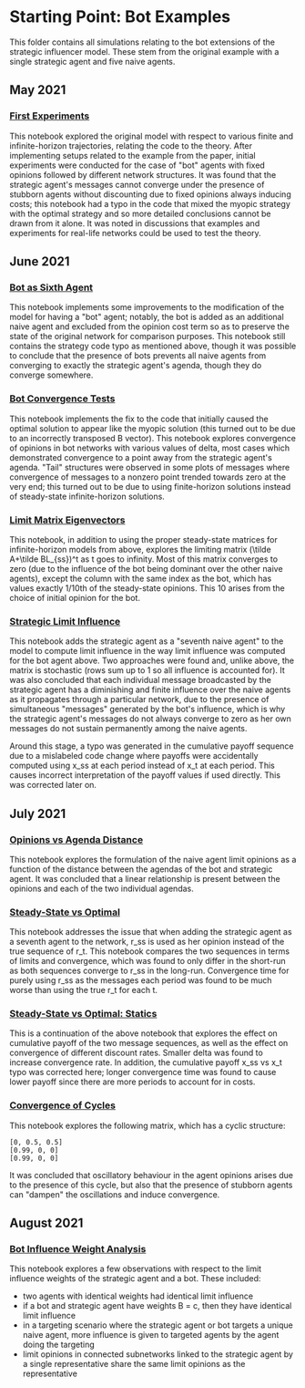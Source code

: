 # Starting Point: Bot Examples

This folder contains all simulations relating to the bot extensions of the strategic influencer model. These stem from the original example with a single strategic agent and five naive agents.

## May 2021

### [First Experiments](https://github.com/jbrightuniverse/strategic_influencer_of_naive_agents/blob/main/bots/first_experiments.pdf)
This notebook explored the original model with respect to various finite and infinite-horizon trajectories, relating the code to the theory. After implementing setups related to the example from the paper, initial experiments were conducted for the case of "bot" agents with fixed opinions followed by different network structures. It was found that the strategic agent's messages cannot converge under the presence of stubborn agents without discounting due to fixed opinions always inducing costs; this notebook had a typo in the code that mixed the myopic strategy with the optimal strategy and so more detailed conclusions cannot be drawn from it alone. It was noted in discussions that examples and experiments for real-life networks could be used to test the theory.

## June 2021

### [Bot as Sixth Agent](https://github.com/jbrightuniverse/strategic_influencer_of_naive_agents/blob/main/bots/bot_as_sixth_agent.pdf)
This notebook implements some improvements to the modification of the model for having a "bot" agent; notably, the bot is added as an additional naive agent and excluded from the opinion cost term so as to preserve the state of the original network for comparison purposes. This notebook still contains the strategy code typo as mentioned above, though it was possible to conclude that the presence of bots prevents all naive agents from converging to exactly the strategic agent's agenda, though they do converge somewhere.

### [Bot Convergence Tests](https://github.com/jbrightuniverse/strategic_influencer_of_naive_agents/blob/main/bots/bot_convergence_tests.pdf)
This notebook implements the fix to the code that initially caused the optimal solution to appear like the myopic solution (this turned out to be due to an incorrectly transposed B vector). This notebook explores convergence of opinions in bot networks with various values of delta, most cases which demonstrated convergence to a point away from the strategic agent's agenda. "Tail" structures were observed in some plots of messages where convergence of messages to a nonzero point trended towards zero at the very end; this turned out to be due to using finite-horizon solutions instead of steady-state infinite-horizon solutions.

### [Limit Matrix Eigenvectors](https://github.com/jbrightuniverse/strategic_influencer_of_naive_agents/blob/main/bots/limit_matrix_eigenvectors.pdf)
This notebook, in addition to using the proper steady-state matrices for infinite-horizon models from above, explores the limiting matrix (\tilde A+\tilde BL_{ss})^t as t goes to infinity. Most of this matrix converges to zero (due to the influence of the bot being dominant over the other naive agents), except the column with the same index as the bot, which has values exactly 1/10th of the steady-state opinions. This 10 arises from the choice of initial opinion for the bot.

### [Strategic Limit Influence](https://github.com/jbrightuniverse/strategic_influencer_of_naive_agents/blob/main/bots/strategic_limit_influence.pdf)
This notebook adds the strategic agent as a "seventh naive agent" to the model to compute limit influence in the way limit influence was computed for the bot agent above. Two approaches were found and, unlike above, the matrix is stochastic (rows sum up to 1 so all influence is accounted for). It was also concluded that each individual message broadcasted by the strategic agent has a diminishing and finite influence over the naive agents as it propagates through a particular network, due to the presence of simultaneous "messages" generated by the bot's influence, which is why the strategic agent's messages do not always converge to zero as her own messages do not sustain permanently among the naive agents.

Around this stage, a typo was generated in the cumulative payoff sequence due to a mislabeled code change where payoffs were accidentally computed using x_ss at each period instead of x_t at each period. This causes incorrect interpretation of the payoff values if used directly. This was corrected later on.

## July 2021

### [Opinions vs Agenda Distance](https://github.com/jbrightuniverse/strategic_influencer_of_naive_agents/blob/main/bots/opinions_vs_agenda_distance.pdf)
This notebook explores the formulation of the naive agent limit opinions as a function of the distance between the agendas of the bot and strategic agent. It was concluded that a linear relationship is present between the opinions and each of the two individual agendas.

### [Steady-State vs Optimal](https://github.com/jbrightuniverse/strategic_influencer_of_naive_agents/blob/main/bots/steady_state_vs_optimal.pdf)
This notebook addresses the issue that when adding the strategic agent as a seventh agent to the network, r_ss is used as her opinion instead of the true sequence of r_t. This notebook compares the two sequences in terms of limits and convergence, which was found to only differ in the short-run as both sequences converge to r_ss in the long-run. Convergence time for purely using r_ss as the messages each period was found to be much worse than using the true r_t for each t.

### [Steady-State vs Optimal: Statics](https://github.com/jbrightuniverse/strategic_influencer_of_naive_agents/blob/main/bots/steady_state_vs_optimal_statics.pdf)
This is a continuation of the above notebook that explores the effect on cumulative payoff of the two message sequences, as well as the effect on convergence of different discount rates. Smaller delta was found to increase convergence rate. In addition, the cumulative payoff x_ss vs x_t typo was corrected here; longer convergence time was found to cause lower payoff since there are more periods to account for in costs.

### [Convergence of Cycles](https://github.com/jbrightuniverse/strategic_influencer_of_naive_agents/blob/main/bots/convergence_of_cycles.pdf)
This notebook explores the following matrix, which has a cyclic structure:
```
[0, 0.5, 0.5]
[0.99, 0, 0]
[0.99, 0, 0]
```
It was concluded that oscillatory behaviour in the agent opinions arises due to the presence of this cycle, but also that the presence of stubborn agents can "dampen" the oscillations and induce convergence.

## August 2021

### [Bot Influence Weight Analysis](https://github.com/jbrightuniverse/strategic_influencer_of_naive_agents/blob/main/bots/bot_influence_weight_analysis.pdf)
This notebook explores a few observations with respect to the limit influence weights of the strategic agent and a bot. These included:
- two agents with identical weights had identical limit influence
- if a bot and strategic agent have weights B = c, then they have identical limit influence
- in a targeting scenario where the strategic agent or bot targets a unique naive agent, more influence is given to targeted agents by the agent doing the targeting
- limit opinions in connected subnetworks linked to the strategic agent by a single representative share the same limit opinions as the representative
